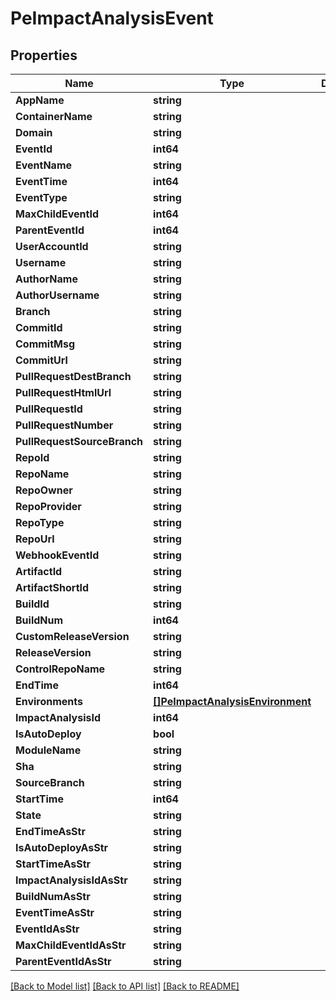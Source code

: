 # PeImpactAnalysisEvent

## Properties

Name | Type | Description | Notes
------------ | ------------- | ------------- | -------------
**AppName** | **string** |  | [optional] 
**ContainerName** | **string** |  | [optional] 
**Domain** | **string** |  | [optional] 
**EventId** | **int64** |  | [optional] 
**EventName** | **string** |  | [optional] 
**EventTime** | **int64** |  | [optional] 
**EventType** | **string** |  | [optional] 
**MaxChildEventId** | **int64** |  | [optional] 
**ParentEventId** | **int64** |  | [optional] 
**UserAccountId** | **string** |  | [optional] 
**Username** | **string** |  | [optional] 
**AuthorName** | **string** |  | [optional] 
**AuthorUsername** | **string** |  | [optional] 
**Branch** | **string** |  | [optional] 
**CommitId** | **string** |  | [optional] 
**CommitMsg** | **string** |  | [optional] 
**CommitUrl** | **string** |  | [optional] 
**PullRequestDestBranch** | **string** |  | [optional] 
**PullRequestHtmlUrl** | **string** |  | [optional] 
**PullRequestId** | **string** |  | [optional] 
**PullRequestNumber** | **string** |  | [optional] 
**PullRequestSourceBranch** | **string** |  | [optional] 
**RepoId** | **string** |  | [optional] 
**RepoName** | **string** |  | [optional] 
**RepoOwner** | **string** |  | [optional] 
**RepoProvider** | **string** |  | [optional] 
**RepoType** | **string** |  | [optional] 
**RepoUrl** | **string** |  | [optional] 
**WebhookEventId** | **string** |  | [optional] 
**ArtifactId** | **string** |  | [optional] 
**ArtifactShortId** | **string** |  | [optional] 
**BuildId** | **string** |  | [optional] 
**BuildNum** | **int64** |  | [optional] 
**CustomReleaseVersion** | **string** |  | [optional] 
**ReleaseVersion** | **string** |  | [optional] 
**ControlRepoName** | **string** |  | [optional] 
**EndTime** | **int64** |  | [optional] 
**Environments** | [**[]PeImpactAnalysisEnvironment**](PEImpactAnalysisEnvironment.md) |  | [optional] 
**ImpactAnalysisId** | **int64** |  | [optional] 
**IsAutoDeploy** | **bool** |  | [optional] 
**ModuleName** | **string** |  | [optional] 
**Sha** | **string** |  | [optional] 
**SourceBranch** | **string** |  | [optional] 
**StartTime** | **int64** |  | [optional] 
**State** | **string** |  | [optional] 
**EndTimeAsStr** | **string** |  | [optional] 
**IsAutoDeployAsStr** | **string** |  | [optional] 
**StartTimeAsStr** | **string** |  | [optional] 
**ImpactAnalysisIdAsStr** | **string** |  | [optional] 
**BuildNumAsStr** | **string** |  | [optional] 
**EventTimeAsStr** | **string** |  | [optional] 
**EventIdAsStr** | **string** |  | [optional] 
**MaxChildEventIdAsStr** | **string** |  | [optional] 
**ParentEventIdAsStr** | **string** |  | [optional] 

[[Back to Model list]](../README.md#documentation-for-models) [[Back to API list]](../README.md#documentation-for-api-endpoints) [[Back to README]](../README.md)


